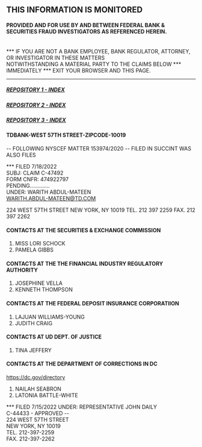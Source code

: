 ## THIS INFORMATION IS MONITORED
#### PROVIDED AND FOR USE BY AND BETWEEN FEDERAL BANK & SECURITIES FRAUD INVESTIGATORS AS REFERENCED HEREIN.

<br>*** IF YOU ARE NOT A BANK EMPLOYEE, BANK REGULATOR, ATTORNEY, OR INVESTIGATOR IN THESE MATTERS
<br> NOTWITHSTANDING A MATERIAL PARTY TO THE CLAIMS BELOW ***  IMMEDIATELY *** EXIT YOUR BROWSER AND THIS PAGE.
<br>

---
##### [REPOSITORY 1 - INDEX](https://github.com/WILSON-ELSER-STATEFARM-SULLIVAN-ZUCKER/RELATIVES/find/main)
##### [REPOSITORY 2 - INDEX](https://github.com/WILSON-ELSER-STATEFARM-SULLIVAN-ZUCKER/FEDERAL-USE-AND-DISTRIBUTION-ONLY/find/main)
##### [REPOSITORY 3 - INDEX](https://github.com/WILSON-ELSER-STATEFARM-SULLIVAN-ZUCKER/FEDERAL-USE-AND-DISTRIBUTION-ONLY/find/AUTOMATIC-REPLY-DATABASE)


#### TDBANK-WEST 57TH STREET-ZIPCODE-10019
-- FOLLOWING NYSCEF MATTER 153974/2020 
-- FILED IN SUCCINT WAS ALSO FILES 

*** FILED 7/18/2022<br>
SUBJ: CLAIM C-47492<br>
FORM CNFR: 474922797<br>
PENDING.............<br>
UNDER: WARITH ABDUL-MATEEN<br>
WARITH.ABDUL-MATEEN@TD.COM

224 WEST 57TH STREET
 NEW YORK, NY 10019
 TEL. 212 397 2259
 FAX. 212 397 2262


#### CONTACTS AT THE SECURITIES & EXCHANGE COMMISSION
1. MISS LORI SCHOCK
2. PAMELA GIBBS


#### CONTACTS AT THE THE FINANCIAL INDUSTRY REGULATORY AUTHORITY
1. JOSEPHINE VELLA
2. KENNETH THOMPSON

#### CONTACTS AT THE FEDERAL DEPOSIT INSURANCE CORPORATIION
1. LAJUAN WILLIAMS-YOUNG
2. JUDITH CRAIG

#### CONTACTS AT UD DEPT. OF JUSTICE
1. TINA JEFFERY

#### CONTACTS AT THE DEPARTMENT OF CORRECTIONS IN DC
https://dc.gov/directory
1. NAILAH SEABRON
2. LATONIA BATTLE-WHITE

 
*** FILED 7/15/2022
UNDER: REPRESENTATIVE JOHN DAILY<br>
C-44433 - APPROVED --<br>
 224 WEST 57TH STREET<br>
 NEW YORK, NY 10019<br>
 TEL. 212-397-2259<br>
 FAX. 212-397-2262<br>
